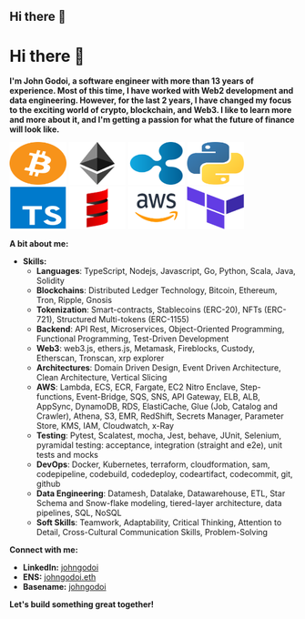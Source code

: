 ## Hi there 👋

<!--
**johngodoi/johngodoi** is a ✨ _special_ ✨ repository because its `README.md` (this file) appears on your GitHub profile.

Here are some ideas to get you started:

- 🔭 I’m currently working on ...
- 🌱 I’m currently learning ...
- 👯 I’m looking to collaborate on ...
- 🤔 I’m looking for help with ...
- 💬 Ask me about ...
- 📫 How to reach me: ...
- 😄 Pronouns: ...
- ⚡ Fun fact: ...
-->
# Hi there 👋

**I'm John Godoi, a software engineer with more than 13 years of experience. Most of this time, I have worked with Web2 development and data engineering. However, for the last 2 years, I have changed my focus to the exciting world of crypto, blockchain, and Web3. I like to learn more and more about it, and I'm getting a passion for what the future of finance will look like.**

<p float="left">
<img src="assets/btc.png" width="100" height="75" alt="Bitcoin"> 
<img src="assets/eth.png" width="100" height="75" alt="Ethereum"> 
<img src="assets/ripple.png" width="100" height="75" alt="Ripple">
<img src="assets/python.png" width="100" height="75" alt="Python"> 
<img src="assets/typescript.png" width="100" height="75" alt="Typescript">
<img src="assets/Scala.png" width="100" height="75" alt="Scala"> 
<img src="assets/aws.png" width="100" height="75" alt="AWS">
<img src="assets/terraform.png" width="100" height="75" alt="Terraform">
</p>

**A bit about me:**

<!-- * **Passionate about:** [Your Interests, e.g., software development, data science, machine learning] -->
* **Skills:** 
  * **Languages**: TypeScript, Nodejs, Javascript, Go, Python, Scala, Java, Solidity
  * **Blockchains**: Distributed Ledger Technology, Bitcoin, Ethereum, Tron, Ripple, Gnosis
  * **Tokenization**: Smart-contracts, Stablecoins (ERC-20), NFTs (ERC-721), Structured Multi-tokens (ERC-1155)
  * **Backend**: API Rest, Microservices, Object-Oriented Programming, Functional Programming, Test-Driven Development
  * **Web3**: web3.js, ethers.js, Metamask, Fireblocks, Custody, Etherscan, Tronscan, xrp explorer
  * **Architectures**: Domain Driven Design, Event Driven Architecture, Clean Architecture, Vertical Slicing
  * **AWS**: Lambda, ECS, ECR, Fargate, EC2 Nitro Enclave, Step-functions, Event-Bridge, SQS, SNS, API Gateway, ELB, ALB, AppSync, DynamoDB, RDS, ElastiCache, Glue (Job, Catalog and Crawler), Athena, S3, EMR, RedShift, Secrets Manager, Parameter Store, KMS, IAM, Cloudwatch, x-Ray
  * **Testing**: Pytest, Scalatest, mocha, Jest, behave, JUnit, Selenium, pyramidal testing: acceptance, integration (straight and e2e), unit tests and mocks
  * **DevOps**: Docker, Kubernetes, terraform, cloudformation, sam, codepipeline, codebuild, codedeploy, codeartifact, codecommit, git, github
  * **Data Engineering**: Datamesh, Datalake, Datawarehouse, ETL, Star Schema and Snow-flake modeling, tiered-layer architecture, data pipelines, SQL, NoSQL
  * **Soft Skills**: Teamwork, Adaptability, Critical Thinking, Attention to Detail, Cross-Cultural Communication Skills, Problem-Solving
<!-- * **Currently working on:** [Your Current Projects] -->

**Connect with me:**

* **LinkedIn:** [johngodoi](https://linkedin.com/in/johngodoi)
* **ENS:** [johngodoi.eth](johngodoi.eth)
* **Basename:** [johngodoi](johngodoi.base.eth)

**Let's build something great together!**
